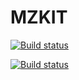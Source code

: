 # MZKIT

[![Build status](https://ci.appveyor.com/api/projects/status/rjr9p0k8dktlqid7?svg=true)](https://ci.appveyor.com/project/Khrystyna-Pelekh/mzkit)

[![Build status](https://ci.appveyor.com/api/projects/status/rjr9p0k8dktlqid7/branch/master?svg=true)](https://ci.appveyor.com/project/Khrystyna-Pelekh/mzkit/branch/master)

